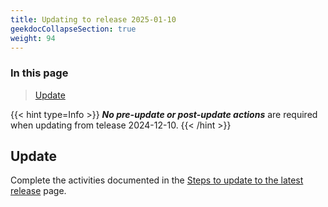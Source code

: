 ```yaml
---
title: Updating to release 2025-01-10
geekdocCollapseSection: true
weight: 94
---
```


### In this page

> [Update](#update) </br>

{{< hint type=Info >}}
**_No pre-update or post-update actions_** are required when updating from telease 2024-12-10.
{{< /hint >}}

## Update

Complete the activities documented in the [Steps to update to the latest release](../#steps-to-update-to-the-latest-release) page.
